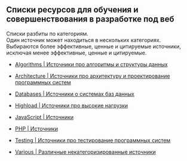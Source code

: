 Списки ресурсов для обучения и совершенствования в разработке под веб
---------------------------------------------------------------------

Списки разбиты по категориям.  
Один источник может находиться в нескольких категориях.  
Выбираются более эффективные, ценные и цитируемые источники, исключая менее эффективные, ценные и цитируемые.  

* [Algorithms | Источники про алгоритмы и структуры данных](ALGORITHMS.md)

* [Architecture | Источники про архитектуру и проектирование программных систем](ARCHITECTURE.md)

* [Databases | Источники о системах баз данных](DATABASES.md)

* [Highload | Источники про высокие нагрузки](HIGHLOAD.md)

* [JavaScript | Источники](JAVASCRIPT.md)

* [PHP | Источники](PHP.md)

* [Testing | Источники про тестирование программных систем](TESTING.md)

* [Various | Различные некатегоризированные источники](VARIOUS.md)
